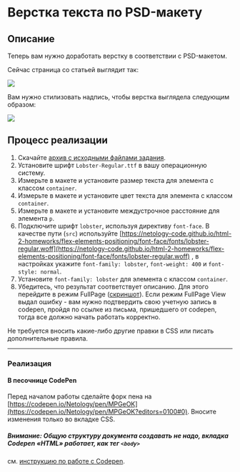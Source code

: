 # Верстка текста по PSD-макету

## Описание

Теперь вам нужно доработать верстку в соответствии с PSD-макетом.

Сейчас страница со статьей выглядит так:

![](https://netology-code.github.io/html-2-homeworks/sources/4-2/font-face-before.jpg)

Вам нужно стилизовать надпись, чтобы верстка выглядела следующим образом:

![](https://netology-code.github.io/html-2-homeworks/sources/4-2/font-face-after.jpg)

## Процесс реализации

1. Скачайте [архив с исходными файлами задания](https://netology-code.github.io/html-2-homeworks/flex-elements-positioning/font-face/materials/task-4-2.zip).
2. Установите шрифт `Lobster-Regular.ttf` в вашу операционную систему.
3. Измерьте в макете и установите размер текста для элемента с классом `container`.
4. Измерьте в макете и установите цвет текста для элемента с классом `container`.
5. Измерьте в макете и установите междустрочное расстояние для элемента `p`.
6. Подключите шрифт `lobster`, используя директиву `font-face`. В качестве пути (`src`) используйте [https://netology-code.github.io/html-2-homeworks/flex-elements-positioning/font-face/fonts/lobster-regular.woff](https://netology-code.github.io/html-2-homeworks/flex-elements-positioning/font-face/fonts/lobster-regular.woff) , в настройках укажите `font-family: lobster`, `font-weight: 400` и `font-style: normal`.
7. Установите `font-family: lobster` для элемента с классом `container`.
8. Убедитесь, что результат соответствует описанию. Для этого перейдите в режим FullPage ([скриншот](/sources/screen.md)). Если режим FullPage View выдал ошибку - вам нужно подтвердить свою учетную запись в codepen, пройдя по ссылке из письма, пришедшего от codepen, тогда все должно начать работать корректно.


Не требуется вносить какие-либо другие правки в CSS или писать дополнительные правила.

---

### Реализация

#### В песочнице CodePen

Перед началом работы сделайте форк пена на [https://codepen.io/Netology/pen/MPGeOK](https://codepen.io/Netology/pen/MPGeOK?editors=0100#0). Вносите изменения только во вкладке CSS.

##### Внимание: Общую структуру документа создавать не надо, вкладка Codepen «HTML» работает, как тег `<body>`
см. [инструкцию по работе с Codepen](https://github.com/netology-code/guides/tree/master/codepen).
